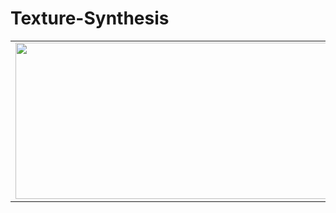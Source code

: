 # Texture-Synthesis

<table>
  <tr>
    <td><img src="https://github.com/saeidrazavi/Texture-Synthesis/assets/67091916/cdb48450-1738-41a0-813f-f26b9f2d15b1.jpg" width="500" height="250"/></td>
    <td><img src="https://github.com/saeidrazavi/Texture-Synthesis/assets/67091916/77286c2f-ad8d-48e1-aa32-45c8c5860a0d.jpg" width="500" height="250"/></td>
    <td><img src="https://github.com/saeidrazavi/Texture-Synthesis/assets/67091916/9edd1910-7cb8-4610-acb8-aa226272dee7.jpg" width="500" height="250"/></td>
    <td><img src="https://github.com/saeidrazavi/Texture-Synthesis/assets/67091916/59454b79-d5ae-401d-a457-f366d6e7fa53.تحل" width="500" height="250"/></td>

  </tr>
 </table>
